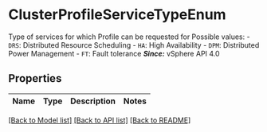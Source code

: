 # ClusterProfileServiceTypeEnum

Type of services for which Profile can be requested for  Possible values: - `DRS`: Distributed Resource Scheduling - `HA`: High Availability - `DPM`: Distributed Power Management - `FT`: Fault tolerance    ***Since:*** vSphere API 4.0 

## Properties
Name | Type | Description | Notes
------------ | ------------- | ------------- | -------------

[[Back to Model list]](../README.md#documentation-for-models) [[Back to API list]](../README.md#documentation-for-api-endpoints) [[Back to README]](../README.md)


